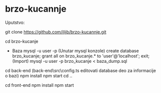 # brzo-kucannje


Uputstvo:


git clone https://github.com/ilijb/brzo-kucannje.git

cd brzo-kucanje

- Baza
  mysql -u user -p 
  (Unutar mysql konzole)
  create database brzo_kucanje;
  grant all on brzo_kucanje.* to 'user'@'localhost';
  exit;
  (Import)
  mysql -u user -p brzo_kucanje < baza_dump.sql


cd back-end 
(back-end\src\config.ts editovati database deo za informacije o bazi)
npm install
npm start
cd ..

cd front-end
npm install
npm start





